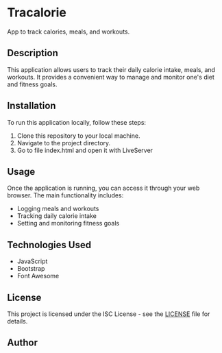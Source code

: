 <!-- refactored version is in master branch -->
# Tracalorie

App to track calories, meals, and workouts.

## Description

This application allows users to track their daily calorie intake, meals, and workouts. It provides a convenient way to manage and monitor one's diet and fitness goals.

## Installation

To run this application locally, follow these steps:

1. Clone this repository to your local machine.
2. Navigate to the project directory.
3. Go to file index.html and open it with LiveServer

## Usage

Once the application is running, you can access it through your web browser. The main functionality includes:

- Logging meals and workouts
- Tracking daily calorie intake
- Setting and monitoring fitness goals

## Technologies Used

- JavaScript
- Bootstrap
- Font Awesome

## License

This project is licensed under the ISC License - see the [LICENSE](LICENSE) file for details.

## Author
